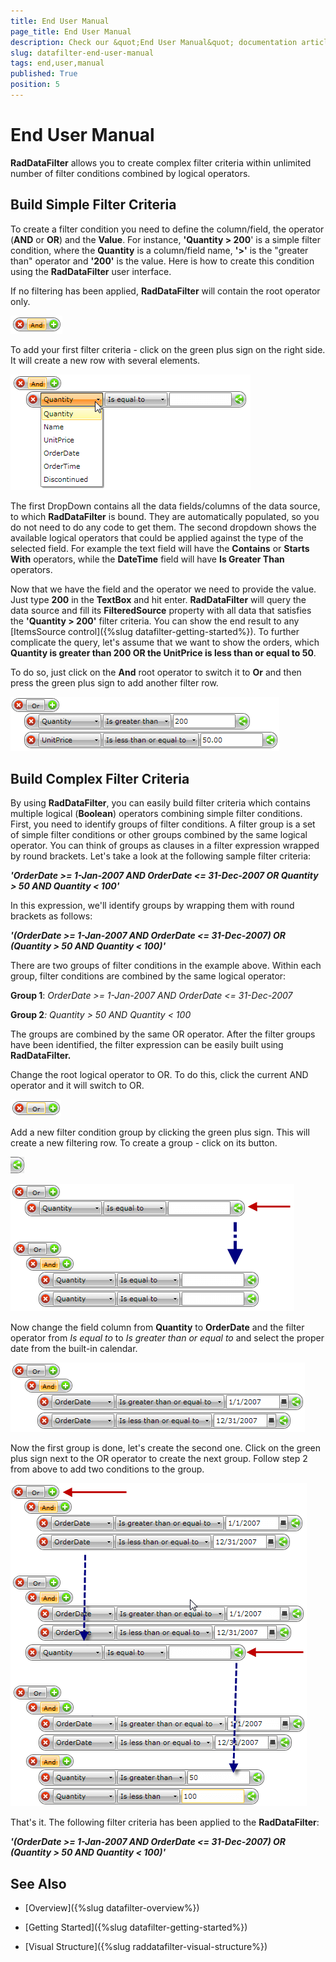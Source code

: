 ```yaml
---
title: End User Manual
page_title: End User Manual
description: Check our &quot;End User Manual&quot; documentation article for the RadDataFilter {{ site.framework_name }} control.
slug: datafilter-end-user-manual
tags: end,user,manual
published: True
position: 5
---
```


# End User Manual


__RadDataFilter__ allows you to create complex filter criteria within unlimited number of filter conditions combined by logical operators.

## Build Simple Filter Criteria

To create a filter condition you need to define the column/field, the operator (__AND__ or __OR__) and the __Value__. For instance, __'Quantity > 200__' is a simple filter condition, where the __Quantity__ is a column/field name, __'>'__ is the "greater than" operator and __'200'__ is the value. Here is how to create this condition using the __RadDataFilter__ user interface.

If no filtering has been applied, __RadDataFilter__ will contain the root operator only.

 ![WPF RadDataFilter Root Operator Only](images/RadDataFilter_End_User_Manual_01.png)

To add your first filter criteria - click on the green plus sign on the right side. It will create a new row with several elements.

 ![WPF RadDataFilter Properties Dropdown](images/RadDataFilter_End_User_Manual_02.png)

The first DropDown contains all the data fields/columns of the data source, to which __RadDataFilter__ is bound. They are automatically populated, so you do not need to do any code to get them. The second dropdown shows the available logical operators that could be applied against the type of the selected field. For example the text field will have the __Contains__ or __Starts With__ operators, while the __DateTime__ field will have __Is Greater Than__ operators.

Now that we have the field and the operator we need to provide the value. Just type __200__ in the __TextBox__ and hit enter. __RadDataFilter__ will query the data source and fill its __FilteredSource__ property with all data that satisfies the __'Quantity > 200'__ filter criteria. You can show the end result to any [ItemsSource control]({%slug datafilter-getting-started%}). To further complicate the query, let's assume that we want to show the orders, which __Quantity is greater than 200 OR the UnitPrice is less than or equal to 50__.

To do so, just click on the __And__ root operator to switch it to __Or__ and then press the green plus sign to add another filter row.

 ![WPF RadDataFilter Multiple Filter Rows](images/RadDataFilter_End_User_Manual_03.png)

## Build Complex Filter Criteria

By using __RadDataFilter__, you can easily build filter criteria which contains multiple logical (__Boolean__) operators combining simple filter conditions. First, you need to identify groups of filter conditions. A filter group is a set of simple filter conditions or other groups combined by the same logical operator. You can think of groups as clauses in a filter expression wrapped by round brackets. Let's take a look at the following sample filter criteria:

*__'OrderDate >= 1-Jan-2007 AND OrderDate <= 31-Dec-2007 OR Quantity > 50 AND Quantity < 100'__*

In this expression, we'll identify groups by wrapping them with round brackets as follows:

*__'(OrderDate >= 1-Jan-2007 AND OrderDate <= 31-Dec-2007) OR (Quantity > 50 AND Quantity < 100)'__*

There are two groups of filter conditions in the example above. Within each group, filter conditions are combined by the same logical operator:

__Group 1__: *OrderDate >= 1-Jan-2007 AND OrderDate <= 31-Dec-2007*

__Group 2__*: Quantity > 50 AND Quantity < 100*

The groups are combined by the same OR operator. After the filter groups have been identified, the filter expression can be easily built using __RadDataFilter.__

Change the root logical operator to OR. To do this, click the current AND operator and it will switch to OR.

![WPF RadDataFilter Switch to OR Operator](images/RadDataFilter_End_User_Manual_04.png)

Add a new filter condition group by clicking the green plus sign. This will create a new filtering row. To create a group - click on its button. 

![WPF RadDataFilter Create Group](images/datafilter_create_group.png)

![WPF RadDataFilter Created Group Result](images/RadDataFilter_End_User_Manual_05.png)

Now change the field column from __Quantity__ to __OrderDate__ and the filter operator from *Is equal to* to *Is greater than or equal to* and select the proper date from the built-in calendar.

 ![WPF RadDataFilter with Selected Logical Operators](images/RadDataFilter_End_User_Manual_06.png)

Now the first group is done, let's create the second one. Click on the green plus sign next to the OR operator to create the next group. Follow step 2 from above to add two conditions to the group.

 ![WPF RadDataFilter with Grouped Filters](images/RadDataFilter_End_User_Manual_07.png)

That's it. The following filter criteria has been applied to the __RadDataFilter__:

*__'(OrderDate >= 1-Jan-2007 AND OrderDate <= 31-Dec-2007) OR (Quantity > 50 AND Quantity < 100)'__*

## See Also

 * [Overview]({%slug datafilter-overview%})

 * [Getting Started]({%slug datafilter-getting-started%})

 * [Visual Structure]({%slug raddatafilter-visual-structure%})
